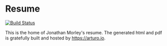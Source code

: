 Resume
======
[![Build Status](https://arturo.io/badge/10081021)](https://arturo.io/repositories/10081021)

This is the home of Jonathan Morley's resume. The generated html and pdf is gratefully built and hosted by https://arturo.io.